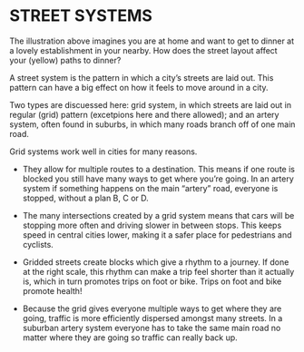# STREET SYSTEMS

The illustration above imagines you are at home and want to get to dinner at a lovely establishment in your nearby. How does the street layout affect your (yellow) paths to dinner?

A street system is the pattern in which a city’s streets are laid out. This pattern can have a big effect on how it feels to move around in a city.

Two types are discuessed here: grid system, in which streets are laid out in regular (grid) pattern (excetpions here and there allowed); and an artery system, often found in suburbs, in which many roads branch off of one main road. 

Grid systems work well in cities for many reasons. 

- They allow for multiple routes to a destination. This means if one route is blocked you still have many ways to get where you’re going. In an artery system if something happens on the main “artery” road, everyone is stopped, without a plan B, C or D. 

- The many intersections created by a grid system means that cars will be stopping more often and driving slower in between stops. This keeps speed in central cities lower, making it a safer place for pedestrians and cyclists. 

- Gridded streets create blocks which give a rhythm to a journey. If done at the right scale, this rhythm can make a trip feel shorter than it actually is, which in turn promotes trips on foot or bike. Trips on foot and bike promote health!

- Because the grid gives everyone multiple ways to get where they are going, traffic is more efficiently dispersed amongst many streets. In a suburban artery system everyone has to take the same main road no matter where they are going so traffic can really back up. 